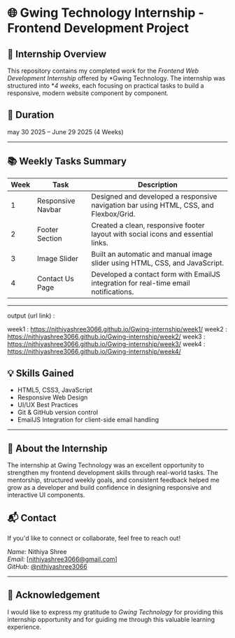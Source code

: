 # 🌐 Gwing Technology Internship - Frontend Development Project

## 📝 Internship Overview

This repository contains my completed work for the *Frontend Web Development Internship* offered by *Gwing Technology.
The internship was structured into **4 weeks*, each focusing on practical tasks to build a responsive, modern website component by component.

## 📆 Duration

may 30 2025 – June 29 2025 (4 Weeks)

---

## 📚 Weekly Tasks Summary

| Week | Task           | Description                                                                               |
|------|----------------|-----------------------------------------------------------------------------------------  |
| 1    | Responsive Navbar | Designed and developed a  responsive navigation bar using HTML, CSS, and Flexbox/Grid. |
| 2    | Footer Section     | Created a clean, responsive footer layout with social icons and essential links.      |
| 3    | Image Slider       | Built an automatic and manual image slider using HTML, CSS, and JavaScript.           |
| 4    | Contact Us Page    | Developed a contact form with EmailJS integration for real-time email notifications.  |

---



output (url link) :

week1 : https://nithiyashree3066.github.io/Gwing-internship/week1/
week2 : https://nithiyashree3066.github.io/Gwing-internship/week2/
week3 : https://nithiyashree3066.github.io/Gwing-internship/week3/
week4 : https://nithiyashree3066.github.io/Gwing-internship/week4/


## 💡 Skills Gained

- HTML5, CSS3, JavaScript
- Responsive Web Design 
- UI/UX Best Practices
- Git & GitHub version control
- EmailJS Integration for client-side email handling

---

## 🌟 About the Internship

The internship at Gwing Technology was an excellent opportunity to strengthen my frontend development skills through real-world tasks. The mentorship, structured weekly goals, and consistent feedback helped me grow as a developer and build confidence in designing responsive and interactive UI components.


## 📬 Contact

If you'd like to connect or collaborate, feel free to reach out!

*Name:* Nithiya Shree  
*Email:* [nithiyashree3066@gmail.com]  
*GitHub:* [@nithiyashree3066](https://github.com/nithiyashree3066)

---

## 📌 Acknowledgement

I would like to express my gratitude to *Gwing Technology* for providing this internship opportunity and for guiding me through this valuable learning experience.









